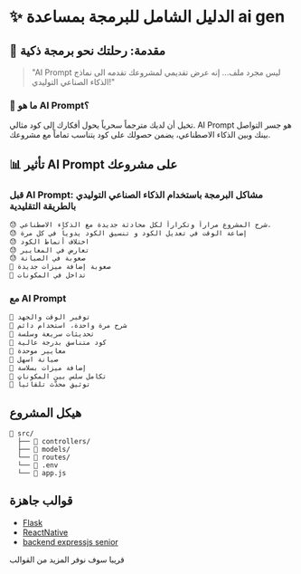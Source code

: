 # ✨ الدليل الشامل للبرمجة بمساعدة ai gen

## 🌟 مقدمة: رحلتك نحو برمجة ذكية

> "AI Prompt ليس مجرد ملف... إنه عرض تقديمي لمشروعك تقدمه الى نماذج الذكاء الصناعي التوليدي!"

### 🎯 ما هو AI Prompt؟
تخيل أن لديك مترجماً سحرياً يحول أفكارك إلى كود مثالي. AI Prompt هو جسر التواصل بينك وبين الذكاء الاصطناعي، يضمن حصولك على كود يتناسب تماماً مع مشروعك.

## 📊 تأثير AI Prompt على مشروعك

### قبل AI Prompt:  مشاكل البرمجة باستخدام الذكاء الصناعي التوليدي بالطريقة التقليدية
```markdown
😓 شرح المشروع مراراً وتكراراً لكل محادثة جديدة مع الذكاء الاصطناعي.
😓 إضاعة الوقت في تعديل الكود و تنسيق الكود يدوياً في كل مرة 
😓 اختلاف أنماط الكود 
😓 تعارض في المعايير
😓 صعوبة في الصيانة
😤 صعوبة إضافة ميزات جديدة
😤 تداخل في المكونات 
``` 

### مع AI Prompt
```markdown
🚀 توفير الوقت والجهد 
🚀 شرح مرة واحدة، استخدام دائم 
🚀 تحديثات سريعة وسلسة 
💎 كود متناسق بدرجة عالية
💎 معايير موحدة
💎 صيانة اسهل
🌟 إضافة ميزات بسلاسة
🌟 تكامل سلس بين المكونات
🌟 توثيق محدّث تلقائياً
```

## هيكل المشروع
```
📁 src/
  ├── 📂 controllers/ 
  ├── 📂 models/ 
  └── 📂 routes/
  └── 📄 .env
  └── 📄 app.js
```
## قوالب جاهزة  
- [Flask](./example/Flask-start.md)
- [ReactNative](./example/ReactNative-app.md) 
- [backend expressjs senior](./example/backend-expressjs-senior.md) 

قريبا سوف نوفر المزيد من القوالب


